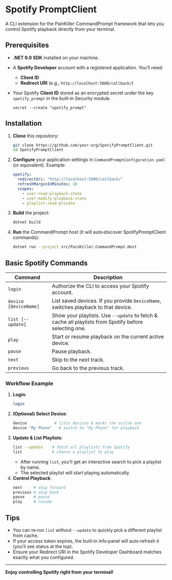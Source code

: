 # Spotify PromptClient

A CLI extension for the PainKiller CommandPrompt framework that lets you control Spotify playback directly from your terminal.

## Prerequisites

- **.NET 9.0 SDK** installed on your machine.
- A **Spotify Developer** account with a registered application. You’ll need:
  - **Client ID**
  - **Redirect URI** (e.g., `http://localhost:5000/callback/`)
- Your Spotify **Client ID** stored as an encrypted secret under the key `spotify_prompt` in the built‑in Security module.

   ```secret --create "spotify_prompt"```


## Installation

1. **Clone** this repository:
   ```bash
   git clone https://github.com/your-org/SpotifyPromptClient.git
   cd SpotifyPromptClient
   ```

2. **Configure** your application settings in `CommandPromptConfiguration.yaml` (or equivalent). Example:
   ```yaml
   spotify:
     redirectUri: "http://localhost:5000/callback/"
     refreshMarginInMinutes: 10
     scopes:
       - user-read-playback-state
       - user-modify-playback-state
       - playlist-read-private   
   ```

3. **Build** the project:
   ```bash
   dotnet build
   ```

4. **Run** the CommandPrompt host (it will auto‑discover SpotifyPromptClient commands):
   ```bash
   dotnet run --project src/PainKiller.CommandPrompt.Host
   ```

## Basic Spotify Commands

| Command                   | Description                                                                                           |
|---------------------------|-------------------------------------------------------------------------------------------------------|
| `login`                   | Authorize the CLI to access your Spotify account.                                                     |
| `device [DeviceName]`     | List saved devices. If you provide `DeviceName`, switches playback to that device.                  |
| `list [--update]`         | Show your playlists. Use `--update` to fetch & cache all playlists from Spotify before selecting one. |
| `play`                    | Start or resume playback on the current active device.                                                |
| `pause`                   | Pause playback.                                                                                       |
| `next`                    | Skip to the next track.                                                                               |
| `previous`                | Go back to the previous track.                                                                        |

### Workflow Example

1. **Login**:
   ```bash
   login
   ```
2. **(Optional) Select Device**:
   ```bash
   device            # lists devices & marks the active one
   device "My Phone"   # switch to "My Phone" for playback
   ```
3. **Update & List Playlists**:
   ```bash
   list --update    # fetch all playlists from Spotify
   list             # choose a playlist to play
   ```
   - After running `list`, you’ll get an interactive search to pick a playlist by name.
   - The selected playlist will start playing automatically.
4. **Control Playback**:
   ```bash
   next     # skip forward
   previous # skip back
   pause    # pause
   play     # resume
   ```

## Tips

- You can re‑run `list` without `--update` to quickly pick a different playlist from cache.
- If your access token expires, the built‑in info‑panel will auto‑refresh it (you’ll see status at the top).
- Ensure your Redirect URI in the Spotify Developer Dashboard matches exactly what you configured.

---

**Enjoy controlling Spotify right from your terminal!**

